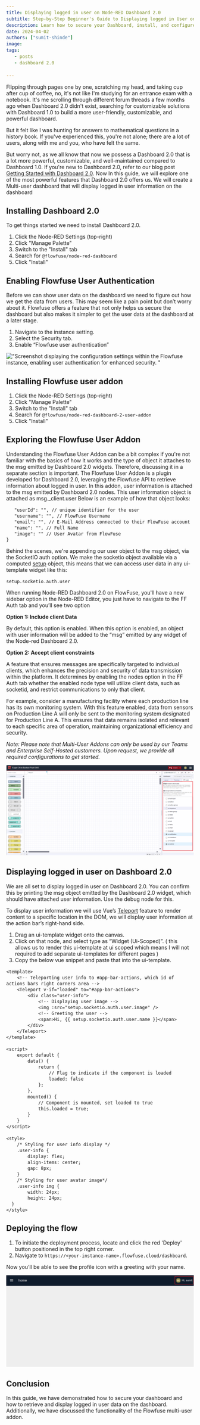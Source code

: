 ```yaml
---
title: Displaying logged in user on Node-RED Dashboard 2.0
subtitle: Step-by-Step Beginner's Guide to Displaying logged in User on Node-RED Dashboard
description: Learn how to secure your Dashboard, install, and configure the Multi-user addon, and display logged-in users on Dashboard 2.0. Additionally, delve deeper into understanding how the Multi-user addon functions.
date: 2024-04-02
authors: ["sumit-shinde"]
image: 
tags:
   - posts
   - dashboard 2.0

---
```


Flipping through pages one by one, scratching my head, and taking cup after cup of coffee, no, it's not like I'm studying for an entrance exam with a notebook. It's me scrolling through different forum threads a few months ago when Dashboard 2.0 didn't exist, searching for customizable solutions with Dashboard 1.0 to build a more user-friendly, customizable, and powerful dashboard.

<!--more-->

But it felt like I was hunting for answers to mathematical questions in a history book. If you've experienced this, you're not alone; there are a lot of users, along with me and you, who have felt the same.

But worry not, as we all know that now we possess a Dashboard 2.0 that is a lot more powerful, customizable, and well-maintained compared to Dashboard 1.0. If you're new to Dashboard 2.0, refer to our blog post [Getting Started with Dashboard 2.0](https://flowfuse.com/blog/2024/03/dashboard-getting-started/). Now In this guide, we will explore one of the most powerful features that Dashboard 2.0 offers us. We will create a Multi-user dashboard that will display logged in user information on the dashboard

## Installing Dashboard 2.0
To get things started we need to install Dashboard 2.0. 

1. Click the Node-RED Settings (top-right)
2. Click "Manage Palette"
3. Switch to the "Install" tab
4. Search for `@flowfuse/node-red-dashboard`
5. Click "Install"

## Enabling Flowfuse User Authentication 
Before we can show user data on the dashboard we need to figure out how we get the data from users. This may seem like a pain point but don’t worry about it. Flowfuse offers a feature that not only helps us secure the dashboard but also makes it simpler to get the user data at the dashboard at a later stage.

1. Navigate to the instance setting.
2. Select the Security tab.
3. Enable “Flowfuse user authentication”

!["Screenshot displaying the configuration settings within the Flowfuse instance, enabling user authentication for enhanced security.
"](./images/displaying-logged-in-user-flowfuse-instance-setting.png "Screenshot displaying the configuration settings within the Flowfuse instance, enabling user authentication for enhanced security.
")

## Installing Flowfuse user addon

1. Click the Node-RED Settings (top-right)
2. Click "Manage Palette"
3. Switch to the "Install" tab
4. Search for `@flowfuse/node-red-dashboard-2-user-addon`
5. Click "Install"

## Exploring the Flowfuse User Addon
Understanding the Flowfuse User Addon can be a bit complex if you're not familiar with the basics of how it works and the type of object it attaches to the msg emitted by Dashboard 2.0 widgets. Therefore, discussing it in a separate section is important.
The Flowfuse User Addon is a plugin developed for Dashboard 2.0, leveraging the Flowfuse API to retrieve information about logged in user. In this addon, user information is attached to the msg emitted by Dashboard 2.0 nodes. This user information object is attached as msg._client.user Below is an example of how that object looks:

```
   "userId": "", // unique identifier for the user
   "username": "", // FlowFuse Username
   "email": "", // E-Mail Address connected to their FlowFuse account
   "name": "", // Full Name
   "image": "" // User Avatar from FlowFuse
}
```
Behind the scenes, we're appending our user object to the msg object, via the SocketIO auth option. We make the socketio object available via a computed [setup](https://dashboard.flowfuse.com/contributing/guides/state-management.html#setup-store) object, this means that we can access user data in any ui-template widget like this:

```
setup.socketio.auth.user
```
When running Node-RED Dashboard 2.0 on FlowFuse, you'll have a new sidebar option in the Node-RED Editor, you just have to navigate to the FF Auth tab and you’ll see two option

**Option 1: Include client Data**

By default, this option is enabled. When this option is enabled, an object with user information will be added to the “msg” emitted by any widget of the Node-red Dashboard 2.0.

**Option 2: Accept client constraints**

A feature that ensures messages are specifically targeted to individual clients, which enhances the precision and security of data transmission within the platform. It determines by enabling the nodes option in the FF Auth tab whether the enabled node type will utilize client data, such as socketid, and restrict communications to only that client.

For example, consider a manufacturing facility where each production line has its own monitoring system. With this feature enabled, data from sensors on Production Line A will only be sent to the monitoring system designated for Production Line A. This ensures that data remains isolated and relevant to each specific area of operation, maintaining organizational efficiency and security.

*Note: Please note that Multi-User Addons can only be used by our Teams and Enterprise Self-Hosted customers. Upon request, we provide all required configurations to get started.*

!["Screenshot displaying the Flowfuse Muti-user addon option"](./images/displaying-logged-in-user-ff-auth-tab.png "Screenshot displaying the Flowfuse Muti-user addon option")

## Displaying logged in user on Dashboard 2.0
We are all set to display logged in user on Dashboard 2.0. You can confirm this by printing the msg object emitted by the Dashboard 2.0 widget, which should have attached user information. Use the debug node for this.

To display user information we will use Vue’s [Teleport](https://dashboard.flowfuse.com/nodes/widgets/ui-template.html#teleports) feature to render content to a specific location in the DOM, we will display user information at the action bar’s right-hand side.

1. Drag an ui-template widget onto the canvas.
2. Click on that node, and select type as “Widget (Ui-Scoped)”. ( this allows us to render this ui-template at ui scoped which means I will not required to add separate ui-templates for different pages )
3. Copy the below vue snippet and paste that into the ui-template.

```
<template>
    <!-- Teleporting user info to #app-bar-actions, which id of actions bars right corners area -->
    <Teleport v-if="loaded" to="#app-bar-actions">
        <div class="user-info">
            <!-- Displaying user image -->
            <img :src="setup.socketio.auth.user.image" />
            <!-- Greeting the user -->
            <span>Hi, {{ setup.socketio.auth.user.name }}</span>
        </div>
    </Teleport>
</template>

<script>
    export default {
        data() {
            return {
                // Flag to indicate if the component is loaded
                loaded: false
            };
        },
        mounted() {
            // Component is mounted, set loaded to true
            this.loaded = true;
        }
    }
</script>

<style>
    /* Styling for user info display */
    .user-info {
        display: flex;
        align-items: center;
        gap: 8px;
    }
    /* Styling for user avatar image*/
    .user-info img {
        width: 24px;
        height: 24px;
  }
</style>
```

## Deploying the flow 

1. To initiate the deployment process, locate and click the red 'Deploy' button positioned in the top right corner. 
2. Navigate to `https://<your-instance-name>.flowfuse.cloud/dashboard`.

Now you’ll be able to see the profile icon with a greeting with your name.

!["Screenshot of Dashboard displaying logged in user information "](./images/displaying-logged-in-user-dashboard-view.png "Screenshot of Dashboard displaying logged in user information ")

## Conclusion 
In this guide, we have demonstrated how to secure your dashboard and how to retrieve and display logged in user data on the dashboard. Additionally, we have discussed the functionality of the Flowfuse multi-user addon.
